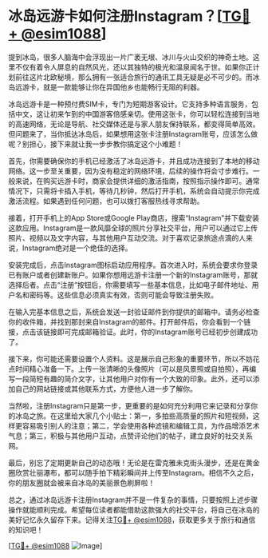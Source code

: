 # 冰岛远游卡如何注册Instagram？[[TG💪+ @esim1088](https://t.me/s/esim1088)]

提到冰岛，很多人脑海中会浮现出一片广袤无垠、冰川与火山交织的神奇土地。这里不仅有着令人屏息的自然风光，还以其独特的极光和温泉闻名于世。如果你正计划前往这片北欧秘境，那么拥有一张适合旅行的通讯工具无疑是必不可少的。而冰岛远游卡，就是一款能够让你在异国他乡也能畅行无阻的利器。

冰岛远游卡是一种预付费SIM卡，专门为短期游客设计。它支持多种语言服务，包括中文，这让初来乍到的中国游客倍感亲切。使用这张卡，你可以轻松连接到当地的高速网络，无论是导航、社交媒体还是与家人朋友保持联系，都变得简单高效。但问题来了，当你抵达冰岛后，如果想用这张卡注册Instagram账号，应该怎么做呢？别担心，接下来就让我一步步教你搞定这个小难题！

首先，你需要确保你的手机已经激活了冰岛远游卡，并且成功连接到了本地的移动网络。这一步至关重要，因为没有稳定的网络环境，后续的操作将会寸步难行。一般来说，在购买远游卡时，商家会提供详细的激活指南，按照指示操作即可。通常情况下，只需将卡插入手机，等待几秒钟，然后打开手机，系统会自动提示你完成激活流程。如果遇到任何问题，也可以拨打客服热线寻求帮助。

接着，打开手机上的App Store或Google Play商店，搜索“Instagram”并下载安装这款应用。Instagram是一款风靡全球的照片分享社交平台，用户可以通过它上传照片、视频以及文字内容，与其他用户互动交流。对于喜欢记录旅途点滴的人来说，Instagram绝对是一个绝佳的选择。

安装完成后，点击Instagram图标启动应用程序。首次进入时，系统会要求你登录已有账户或者创建新账户。如果你想用远游卡注册一个新的Instagram账号，那就选择后者。点击“注册”按钮后，你需要填写一些基本信息，比如电子邮件地址、用户名和密码等。这些信息必须真实有效，否则可能会导致注册失败。

在输入完基本信息之后，系统会发送一封验证邮件到你提供的邮箱中。请务必检查你的收件箱，并找到那封来自Instagram的邮件。打开邮件后，你会看到一个链接，点击该链接即可完成邮箱验证。此时，你的Instagram账号已经初步创建成功了。

接下来，你可能还需要设置个人资料。这是展示自己形象的重要环节，所以不妨花点时间精心准备一下。上传一张清晰的头像照片（可以是风景照或自拍照），再编写一段简短有趣的简介文字，让其他用户对你有一个大致的印象。此外，还可以添加自己的网站链接或其他联系方式，方便他人进一步了解你。

当然啦，注册Instagram只是第一步，更重要的是如何充分利用它来记录和分享你的冰岛之旅。在这里给大家几个小贴士：第一，多拍些高质量的照片和短视频，这样更容易吸引别人的注意；第二，学会使用各种滤镜和编辑工具，为作品增添艺术气息；第三，积极与其他用户互动，点赞评论他们的帖子，建立良好的社交关系网。

最后，别忘了定期更新自己的动态哦！无论是在雷克雅未克街头漫步，还是在黄金圈欣赏壮丽瀑布，都可以随手拍下精彩瞬间并上传至Instagram。相信不久之后，你的朋友圈就会被来自冰岛的美丽景色刷屏啦！

总之，通过冰岛远游卡注册Instagram并不是一件复杂的事情，只要按照上述步骤操作就能顺利完成。希望每位读者都能借助这款强大的社交平台，将自己在冰岛的美好记忆永久留存下来。记得关注[TG💪+ @esim1088](https://t.me/s/esim1088)，获取更多关于旅行和通信的知识吧！

[[TG💪+ @esim1088](https://t.me/s/esim1088) ![Image](https://i.postimg.cc/4NQfJmqS/Snipaste-2025-05-13-00-14-12.png)]